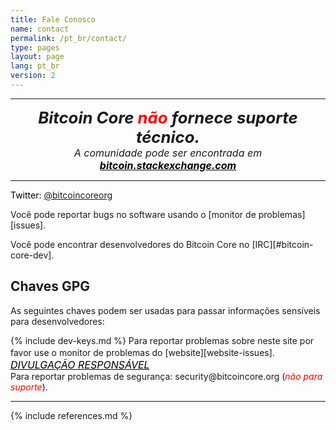 ```yaml
---
title: Fale Conosco
name: contact
permalink: /pt_br/contact/
type: pages
layout: page
lang: pt_br
version: 2
---
```


<center>
<hr>
<i style="font-weight: bold;font-size: 184%;">Bitcoin Core
<span style="color:red">não</span> fornece <wbr>suporte técnico.
</i>
<i style="font-weight: regular;font-size: medium;"><br>A comunidade pode ser
encontrada em <a style="color:black;font-weight: bold;"
href="https://bitcoin.stackexchange.com/">bitcoin.stackexchange.com</a></i>
<hr>
</center>

<i class="fa fa-fw fa-twitter"></i> <span style="color:black">Twitter:
<a href="https://twitter.com/bitcoincoreorg/">@bitcoincoreorg</a></span>

Você pode reportar bugs no software usando o <i class="fa fa-fw fa-github"></i>
[monitor de problemas][issues].

Você pode encontrar desenvolvedores do Bitcoin Core no [IRC][#bitcoin-core-dev].

## Chaves GPG

As seguintes chaves podem ser usadas para passar informações sensíveis para
desenvolvedores:

{% include dev-keys.md %}
Para reportar problemas sobre neste site por favor use o monitor de problemas
do [website][website-issues].
<i style="font-weight:regular; font-size: medium;"><br><a style="color:black"
href="https://en.wikipedia.org/wiki/Responsible_disclosure">DIVULGAÇÃO
RESPONSÁVEL</a></i>
<br>
Para reportar problemas de segurança: <i class="fa fa-fw fa-envelope"></i>
security<span style="display:none"></span>@bitcoincore.org
(<i style="color:red">não para suporte</i>).
<hr>
{% include references.md %}
